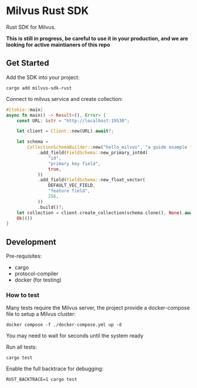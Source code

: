 # Milvus Rust SDK
Rust SDK for Milvus.

**This is still in progress, be careful to use it in your production, and we are looking for active maintianers of this repo**

## Get Started
Add the SDK into your project:
```
cargo add milvus-sdk-rust
```

Connect to milvus service and create collection:
```rust
#[tokio::main]
async fn main() -> Result<(), Error> {
    const URL: &str = "http://localhost:19530";

    let client = Client::new(URL).await?;

    let schema =
        CollectionSchemaBuilder::new("hello_milvus", "a guide example for milvus rust SDK")
            .add_field(FieldSchema::new_primary_int64(
                "id",
                "primary key field",
                true,
            ))
            .add_field(FieldSchema::new_float_vector(
                DEFAULT_VEC_FIELD,
                "feature field",
                256,
            ))
            .build()?;
    let collection = client.create_collection(schema.clone(), None).await?;
    Ok(())
}
```

## Development

Pre-requisites:
- cargo
- protocol-compiler
- docker (for testing)

### How to test
Many tests require the Milvus server, the project provide a docker-compose file to setup a Milvus cluster:
```
docker compose -f ./docker-compose.yml up -d
```
You may need to wait for seconds until the system ready

Run all tests:
```
cargo test
```

Enable the full backtrace for debugging:
```
RUST_BACKTRACE=1 cargo test
```
